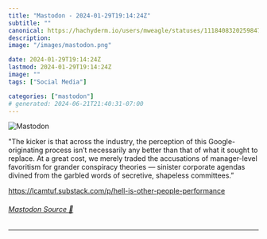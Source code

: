 ```yaml
---
title: "Mastodon - 2024-01-29T19:14:24Z"
subtitle: ""
canonical: https://hachyderm.io/users/mweagle/statuses/111840832025984754
description:
image: "/images/mastodon.png"

date: 2024-01-29T19:14:24Z
lastmod: 2024-01-29T19:14:24Z
image: ""
tags: ["Social Media"]

categories: ["mastodon"]
# generated: 2024-06-21T21:40:31-07:00
---
```

![Mastodon](/images/mastodon.png)

<p>&quot;The kicker is that across the industry, the perception of this Google-originating process isn’t necessarily any better than that of what it sought to replace. At a great cost, we merely traded the accusations of manager-level favoritism for grander conspiracy theories — sinister corporate agendas divined from the garbled words of secretive, shapeless committees.”</p><p><a href="https://lcamtuf.substack.com/p/hell-is-other-people-performance" target="_blank" rel="nofollow noopener noreferrer" translate="no"><span class="invisible">https://</span><span class="ellipsis">lcamtuf.substack.com/p/hell-is</span><span class="invisible">-other-people-performance</span></a></p>


###### [Mastodon Source 🐘](https://hachyderm.io/@mweagle/111840832025984754)

___
